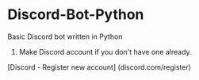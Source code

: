 # Discord-Bot-Python
 Basic Discord bot written in Python
1. Make Discord account if you don't have one already.
<!-- links --> 
[Discord - Register new account] (discord.com/register)
